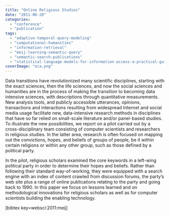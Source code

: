 ```yaml
---
title: "Online Religious Studies"
date: "2011-06-20"
categories: 
  - "conference"
  - "publication"
tags: 
  - "adaptive-temporal-query-modeling"
  - "computational-humanities"
  - "information-retrieval"
  - "meij-learning-semantic-query"
  - "semantic-search-publications"
  - "statistical-language-models-for-information-access-a-practical-guide"
coverImage: "oca.png"
---
```


Data transitions have revolutionized many scientific disciplines, starting with the exact sciences, then the life sciences, and now the social sciences and humanities are in the process of making the transition to becoming data intensive sciences, with descriptions through quantitative measurements. New analysis tools, and publicly accessible utterances, opinions, transactions and interactions resulting from widespread Internet and social media usage facilitate new, data-intensive research methods in disciplines that have so far relied on small-scale literature and/or panel-based studies. To illustrate the new possibilities, we report on a pilot carried out by a cross-disciplinary team consisting of computer scientists and researchers in religious studies. In the latter area, research is often focused on mapping out the convictions, hopes, and beliefs of groups of people, be it within certain religions or within any other group, such as those defined by a political party.

In the pilot, religious scholars examined the core keywords in a left-wing political party in order to determine their hopes and beliefs. Rather than following their standard way-of-working, they were equipped with a search engine with an index of content crawled from discussion forums, the party’s web site plus a range of online publications relating to the party and going back to 1990. In this paper we focus on lessons learned and on methodological innovations for religious scholars as well as for computer scientists building the enabling technology.

\[bibtex key=websci:2011:meij\]
